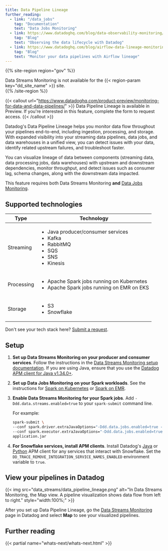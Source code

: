 ```yaml
---
title: Data Pipeline Lineage
further_reading:
  - link: "/data_jobs"
    tag: "Documentation"
    text: "Data Jobs Monitoring"
  - link: https://www.datadoghq.com/blog/data-observability-monitoring/
    tag: "Blog"
    text: "Observing the data lifecycle with Datadog"
  - link: https://www.datadoghq.com/blog/airflow-data-lineage-monitoring/
    tag: "Blog"
    text: "Monitor your data pipelines with Airflow lineage"
---
```


{{% site-region region="gov" %}}
<div class="alert alert-danger">
    Data Streams Monitoring is not available for the {{< region-param key="dd_site_name" >}} site.
</div>
{{% /site-region %}}

{{< callout url="https://www.datadoghq.com/product-preview/monitoring-for-data-and-data-pipelines/" >}}
  Data Pipeline Lineage is available in Preview. If you're interested in this feature, complete the form to request access.
{{< /callout >}} 

Datadog's Data Pipeline Lineage helps you monitor data flow throughout your pipelines end-to-end, including ingestion, processing, and storage. With expanded visibility into your streaming data pipelines, data jobs, and data warehouses in a unified view, you can detect issues with your data, identify related upstream failures, and troubleshoot faster.

You can visualize lineage of data between components (streaming data, data processing jobs, data warehouses) with upstream and downstream dependencies, monitor throughput, and detect issues such as consumer lag, schema changes, along with the downstream data impacted.

This feature requires both Data Streams Monitoring **and** [Data Jobs Monitoring][1].

## Supported technologies

| Type | Technology |
| - | ---------- |
| Streaming | <ul><li/>Java producer/consumer services <li/>Kafka <li/>RabbitMQ <li/>SQS <li/>SNS <li/>Kinesis</ul>|
| Processing | <ul><li/>Apache Spark jobs running on Kubernetes<li/>Apache Spark jobs running on EMR on EKS</ul>|
| Storage | <ul><li/>S3 <li/>Snowflake</ul>|

Don't see your tech stack here? [Submit a request][2].

## Setup

1. **Set up Data Streams Monitoring on your producer and consumer services**. Follow the instructions in the [Data Streams Monitoring setup documentation][3]. If you are using Java, ensure that you use the [Datadog APM client for Java v1.34.0+][4].

1. **Set up Data Jobs Monitoring on your Spark workloads**. See the instructions for [Spark on Kubernetes][5] or [Spark on EMR][6].

1. **Enable Data Streams Monitoring for your Spark jobs**. Add `-Ddd.data.streams.enabled=true` to your `spark-submit` command line.

   For example:
   ```bash
   spark-submit \
   --conf spark.driver.extraJavaOptions="-Ddd.data.jobs.enabled=true -Ddd.data.streams.enabled=true" \
   --conf spark.executor.extraJavaOptions="-Ddd.data.jobs.enabled=true -Ddd.data.streams.enabled=true" \
   application.jar
   ```

1. **For Snowflake services, install APM clients**. Install Datadog's [Java][7] or [Python][8] APM client for any services that interact with Snowflake. Set the `DD_TRACE_REMOVE_INTEGRATION_SERVICE_NAMES_ENABLED` environment variable to `true`.

## View your pipelines in Datadog
{{< img src="data_streams/data_pipeline_lineage.png" alt="In Data Streams Monitoring, the Map view. A pipeline visualization shows data flow from left to right." style="width:100%;" >}}

After you set up Data Pipeline Lineage, go the [Data Streams Monitoring][9] page in Datadog and select **Map** to see your visualized pipelines.

## Further reading

{{< partial name="whats-next/whats-next.html" >}}

[1]: /data_jobs
[2]: https://www.datadoghq.com/product-preview/monitoring-for-data-and-data-pipelines/
[3]: /data_streams
[4]: https://github.com/DataDog/dd-trace-java/releases/tag/v1.34.0
[5]: /data_jobs/kubernetes/
[6]: /data_jobs/emr/
[7]: /tracing/trace_collection/automatic_instrumentation/dd_libraries/java/
[8]: /tracing/trace_collection/automatic_instrumentation/dd_libraries/python/
[9]: https://app.datadoghq.com/data-streams/map
